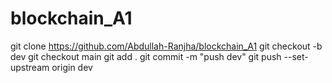 # blockchain_A1
git clone https://github.com/Abdullah-Ranjha/blockchain_A1
 git checkout -b dev
 git checkout main
git add .
git commit -m "push dev"
 git push --set-upstream origin dev
